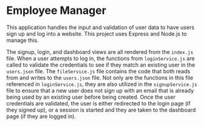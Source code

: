 # Employee Manager

This application handles the input and validation of user data to have users sign up and log into a website. This project uses Express and Node.js to manage this.

The signup, login, and dashboard views are all rendered from the `index.js` file. When a user attempts to log in, the functions from `loginService.js` are called to validate the credentials to see if they match an existing user in the `users.json` file. The `fileService.js` file contains the code that both reads from and writes to the `users.json` file. Not only are the functions in this file referenced in `loginService.js`, they are also utilized in the `signupService.js` file to ensure that a new user does not sign up with an email that is already being used by an existing user before being created. Once the user credentials are validated, the user is either redirected to the login page (if they signed up), or a session is started and they are taken to the dashboard page (if they are logged in).